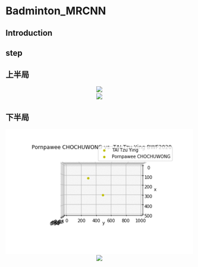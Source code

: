 # Badminton_MRCNN
## Introduction

## 

## step

## 上半局
<center><img src='./results/output_7m2cKr.gif' width='800px'></center>
<center><img src='./results/.gif' width='800px'></center>

## 下半局
<center><img src='./results/Webp.net-gifmaker (3).gif' width='800px'></center>
<center><img src='./results/.gif' width='800px'></center>
<!---
<center><img src='./results/Webp.net-gifmaker (5).gif' width='800px'></center>
--->
